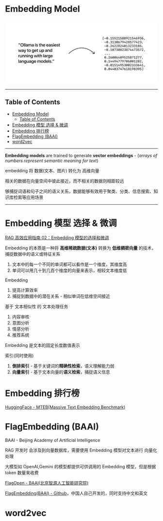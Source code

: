 # Embedding Model

![](Pics/embedding001.svg)

---

## Table of Contents

- [Embedding Model](#embedding-model)
  - [Table of Contents](#table-of-contents)
- [Embedding 模型 选择 \& 微调](#embedding-模型-选择--微调)
- [Embedding 排行榜](#embedding-排行榜)
- [FlagEmbedding (BAAI)](#flagembedding-baai)
- [word2vec](#word2vec)

---

**Embedding models** are trained to generate **vector embeddings** - (*arrays of numbers represent semantic meaning for text*)

embedding 将 数据(文本、图片) 转化为 高维向量

相关的数据在向量空间中彼此接近，而不相关的数据则相距较远

够捕捉词语和句子之间的语义关系，数据能够有效用于聚类、分类、信息搜索、知识库检索等应用场景

---

# Embedding 模型 选择 & 微调

[RAG 高效应用指南 02：Embedding 模型的选择和微调](https://mp.weixin.qq.com/s/UiU-NdoqlZzWxyS6fwsl4A)

Embedding 的本质是一种将 **高维稀疏数据(文本)** 转换为 **低维稠密向量** 的技术，捕捉数据中的语义或特征关系
1. 文本中的每一个不同的单词都可以看作是一个维度，其维度高
2. 单词可以用几十到几百个维度的向量来表示，相较文本维度低

<!-- ![](Pics/rag014.webp) -->

Embedding
1. 提高计算效率
2. 捕捉到数据中的潜在关系 - 相似单词在低维空间接近

基于 文本相似性 的 文本处理任务
1. 内容审核
2. 意图分析
3. 情感分析
4. 推荐系统

Embedding 是文本的固定长度数值表示

索引(同时使用)
1. **倒排索引** - 基于关键词的**精确性检索**，语义理解能力弱
2. **向量索引** - 基于文本向量的**语义检索**，捕捉语义信息






# Embedding 排行榜

[HuggingFace - MTEB(Massive Text Embedding Benchmark)](https://huggingface.co/spaces/mteb/leaderboard)




# FlagEmbedding (BAAI)

BAAI - Beijing Academy of Artificial Intelligence

RAG 开发时 会涉及到向量数据库，需要使用 Embedding 模型对文本进行 向量化 处理

大模型如 OpenAI,Gemini 的模型都提供可供调用的 Embedding 模型，但是根据 token 数量来收费

[FlagOpen - BAAI(北京智源人工智能研究院)](https://flagopen.baai.ac.cn/#/home)

[FlagEmbedding(BAAI) - Github](https://github.com/FlagOpen/FlagEmbedding)，中国人自己开发的，同时支持中文和英文


# word2vec



